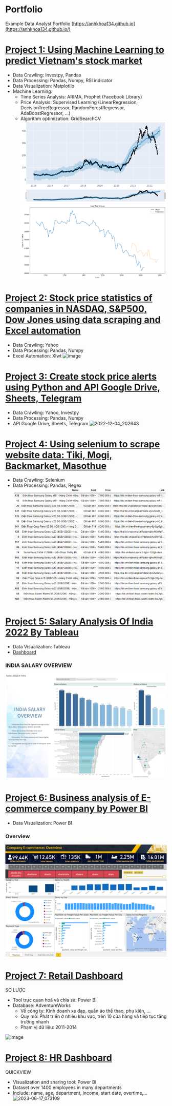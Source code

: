 
# Portfolio
Example Data Analyst Portfolio
[https://anhkhoa134.github.io](https://anhkhoa134.github.io/)


# [Project 1: Using Machine Learning to predict Vietnam's stock market](https://github.com/anhkhoa134/portfolio/blob/main/Project_1/README.md)
* Data Crawling: Investpy, Pandas
* Data Processing: Pandas, Numpy, RSI indicator
* Data Visualization: Matplotlib
* Machine Learning:
  * Time Series Analysis: ARIMA, Prophet (Facebook Library)
  * Price Analysis: Supervised Learning (LinearRegression, DecisionTreeRegressor, RandomForestRegressor, AdaBoostRegressor, ...)
  * Algorithm optimization: GridSearchCV
![Prophet Chart](https://raw.githubusercontent.com/anhkhoa134/portfolio/main/Project_1/images/2022-06-25_183113.png)
![Plot Chart](https://raw.githubusercontent.com/anhkhoa134/portfolio/main/Project_1/images/2022-06-25_211443.png)

#
# [Project 2: Stock price statistics of companies in NASDAQ, S&P500, Dow Jones using data scraping and Excel automation](https://github.com/anhkhoa134/portfolio/tree/main/Project_2)
* Data Crawling: Yahoo
* Data Processing: Pandas, Numpy
* Excel Automation: Xlwt
![image](https://user-images.githubusercontent.com/108108639/215115100-77de0562-f668-4721-8c69-642121b4b3d5.png)

#
# [Project 3: Create stock price alerts using Python and API Google Drive, Sheets, Telegram](https://github.com/anhkhoa134/portfolio/tree/main/Project_3)
* Data Crawling: Yahoo, Investpy
* Data Processing: Pandas, Numpy
* API Google Drive, Sheets, Telegram
![2022-12-04_202643](https://user-images.githubusercontent.com/108108639/215137534-5cb2e6c1-0c12-4bf0-82dd-80a58fb02d0c.png)

# 
# [Project 4: Using selenium to scrape website data: Tiki, Mogi, Backmarket, Masothue](https://github.com/anhkhoa134/portfolio/tree/main/Project_4)
* Data Crawling: Selenium
* Data Processing: Pandas, Regex
![](https://raw.githubusercontent.com/anhkhoa134/portfolio/main/Project_2/images/2022-06-30_004602.png)

#
# [Project 5: Salary Analysis Of India 2022 By Tableau](https://github.com/anhkhoa134/portfolio/tree/main/Project_5)
* Data Visualization: Tableau
* [Dashboard](https://public.tableau.com/app/profile/le.anh.khoa/viz/SalaryIndia/Salary2022inIndia?publish=yes)
### INDIA SALARY OVERVIEW
![](https://raw.githubusercontent.com/anhkhoa134/portfolio/main/Project_4/images/2022-08-14_074424.png)

#
# [Project 6: Business analysis of E-commerce company by Power BI](https://github.com/anhkhoa134/portfolio/tree/main/Project_6)
* Data Visualization: Power BI
### Overview
![](https://raw.githubusercontent.com/anhkhoa134/portfolio/main/Project_3/images/2022-08-11_203506.png)

#
# [Project 7: Retail Dashboard](https://github.com/anhkhoa134/portfolio/tree/main/Project_7)
SƠ LƯỢC
* Tool trực quan hoá và chia sẻ: Power BI
* Database: AdventureWorks
  * Về công ty: Kinh doanh xe đạp, quần áo thể thao, phụ kiện, ...
  * Quy mô: Phát triển ở nhiều khu vực, trên 10 cửa hàng và tiếp tục tăng trưởng nhanh
  * Phạm vị dữ liệu: 2011-2014

![image](https://github.com/anhkhoa134/portfolio/assets/108108639/7754243b-6983-4cda-92c3-66a823060edc)

# [Project 8: HR Dashboard](https://github.com/anhkhoa134/portfolio/tree/main/Project_8)
QUICKVIEW
* Visualization and sharing tool: Power BI
* Dataset over 1400 employees in many departments
* Include: name, age, department, income, start date, overtime,...
![2023-06-17_073109](https://github.com/anhkhoa134/portfolio/assets/108108639/0f3ac283-1968-4082-b06c-a4fca950e4b2)
